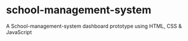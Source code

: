 # school-management-system
A School-management-system dashboard prototype using HTML, CSS &amp; JavaScript
